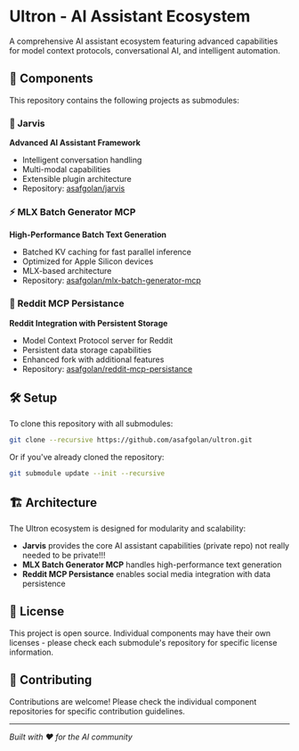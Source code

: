 # Ultron - AI Assistant Ecosystem

A comprehensive AI assistant ecosystem featuring advanced capabilities for model context protocols, conversational AI, and intelligent automation.

## 🚀 Components

This repository contains the following projects as submodules:

### 🤖 Jarvis
**Advanced AI Assistant Framework**
- Intelligent conversation handling
- Multi-modal capabilities
- Extensible plugin architecture
- Repository: [asafgolan/jarvis](https://github.com/asafgolan/jarvis)

### ⚡ MLX Batch Generator MCP
**High-Performance Batch Text Generation**
- Batched KV caching for fast parallel inference
- Optimized for Apple Silicon devices
- MLX-based architecture
- Repository: [asafgolan/mlx-batch-generator-mcp](https://github.com/asafgolan/mlx-batch-generator-mcp)

### 🔗 Reddit MCP Persistance
**Reddit Integration with Persistent Storage**
- Model Context Protocol server for Reddit
- Persistent data storage capabilities
- Enhanced fork with additional features
- Repository: [asafgolan/reddit-mcp-persistance](https://github.com/asafgolan/reddit-mcp-persistance)

## 🛠️ Setup

To clone this repository with all submodules:

```bash
git clone --recursive https://github.com/asafgolan/ultron.git
```

Or if you've already cloned the repository:

```bash
git submodule update --init --recursive
```

## 🏗️ Architecture

The Ultron ecosystem is designed for modularity and scalability:

- **Jarvis** provides the core AI assistant capabilities (private repo) not really needed to be private!!!
- **MLX Batch Generator MCP** handles high-performance text generation
- **Reddit MCP Persistance** enables social media integration with data persistence

## 📝 License

This project is open source. Individual components may have their own licenses - please check each submodule's repository for specific license information.

## 🤝 Contributing

Contributions are welcome! Please check the individual component repositories for specific contribution guidelines.

---

*Built with ❤️ for the AI community*
